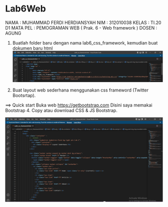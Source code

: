 # Lab6Web

NAMA    : MUHAMMAD FERDI HERDIANSYAH
NIM     : 312010038
KELAS   : TI.20 D1
MATA PEL : PEMOGRAMAN WEB ( Prak. 6 - Web framework )
DOSEN   : AGUNG

1. Buatlah folder baru dengan nama lab6_css_framework, kemudian buat dokumen baru html
![Gambar](PB1.PNG)

2. Buat layout web sederhana menggunakan css frameword (Twitter Bootsrtap).

==> Quick start Buka web https://getbootstrap.com Disini saya memakai Bootstrap 4. Copy atau download CSS & JS Bootstrap.


![Gambar](PB2.1.PNG)

